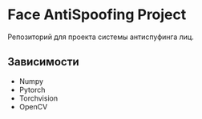# Face AntiSpoofing Project

Репозиторий для проекта системы антиспуфинга лиц.

## Зависимости

- Numpy
- Pytorch
- Torchvision
- OpenCV